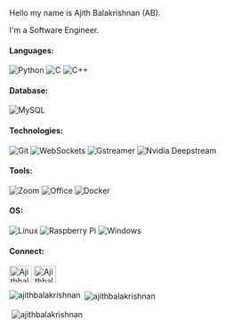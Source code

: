 
Hello my name is Ajith Balakrishnan (AB).

I'm a Software Engineer.

<!--https://simpleicons.org/?q=raspb -->
<!-- https://shields.io/ -->
#### Languages:
![Python](https://img.shields.io/badge/-Python-333333?style=flat&logo=python)
![C](https://img.shields.io/badge/-C-333333?style=flat&logo=C)
![C++](https://img.shields.io/badge/-C++-333333?style=flat&logo=c%2B%2B)

#### Database:
![MySQL](https://img.shields.io/badge/-MySQL-333333?style=flat&logo=MySQL)

#### Technologies:
![Git](https://img.shields.io/badge/-Git-333333?style=flat&logo=git&logoColor=F05032)
![WebSockets](https://img.shields.io/badge/-Websockets-333333?style=flat&logo=Websockets)
![Gstreamer](https://img.shields.io/badge/-Gstreamer-333333?style=flat&logo=Gstreamer)
![Nvidia Deepstream](https://img.shields.io/badge/-nvidia-333333?style=flat&logo=nvidia)

#### Tools:
![Zoom](https://img.shields.io/badge/-Zoom-333333?style=flat&logo=Zoom)
![Office](https://img.shields.io/badge/-Office-333333?style=flat&logo=Office)
![Docker](http://img.shields.io/badge/-Docker-333333?style=flat&logo=Docker)

#### OS:
![Linux](https://img.shields.io/badge/-Linux-333333?style=flat&logo=linux&logoColor=FCC624)
![Raspberry Pi](https://img.shields.io/badge/-Raspberry%20Pi-333333?style=flat&logo=Raspberry%20Pi&logoColor=C51A4A)
![Windows](http://img.shields.io/badge/-Windows-333333?style=flat&logo=windows)

#### Connect:
<p align="left">
<a href="https://twitter.com/AjithBalakris20" target="blank"><img align="center" src="https://cdn.jsdelivr.net/npm/simple-icons@3.0.1/icons/twitter.svg" alt="Ajithbalakrishnan" height="30" width="40" /></a>
<a href="https://www.linkedin.com/in/ajith-balakrishnan-218b39a1" target="blank"><img align="center" src="https://cdn.jsdelivr.net/npm/simple-icons@3.0.1/icons/linkedin.svg" alt="Ajithbalakrishnan" height="30" width="40" /></a>
</p>


<p><img align="left" src="https://github-readme-stats.vercel.app/api/top-langs?username=ajithbalakrishnan&show_icons=true&theme=radical&locale=en&layout=compact" alt="ajithbalakrishnan" /></p>

<p>&nbsp;<img align="center" src="https://github-readme-stats.vercel.app/api?username=ajithbalakrishnan&show_icons=true&theme=radical&locale=en" alt="ajithbalakrishnan" /></p>
<p>&nbsp;<img align="center" src="https://github-readme-stats.vercel.app/api/pin/?username=ajithbalakrishnan&repo=Ajithbalakrishnan)]" alt="ajithbalakrishnan" /></p>


